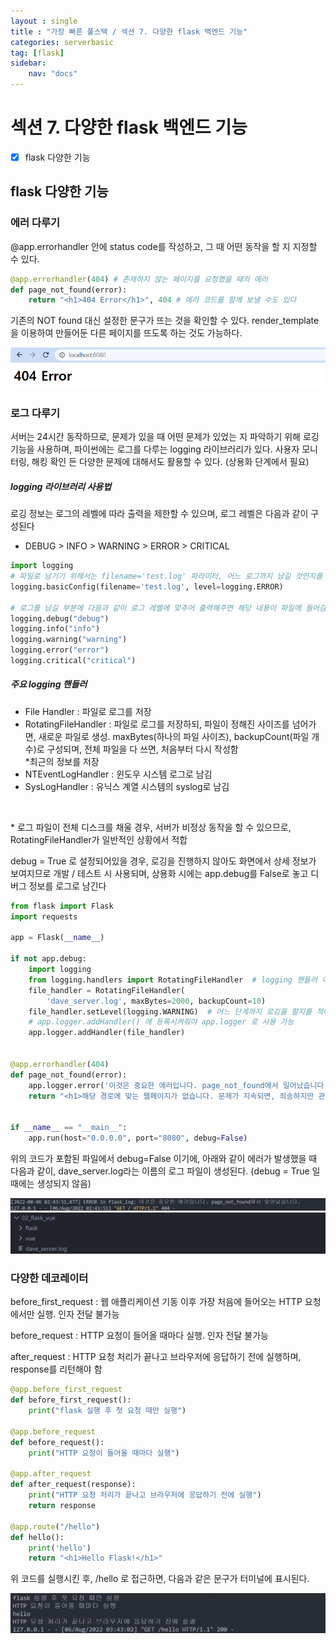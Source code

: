 ```yaml
---
layout : single
title : "가장 빠른 풀스택 / 섹션 7. 다양한 flask 백엔드 기능"
categories: serverbasic
tag: [flask]
sidebar:
    nav: "docs"
---
```


# 섹션 7. 다양한 flask 백엔드 기능

-  [x] flask 다양한 기능

## flask 다양한 기능

### 에러 다루기

@app.errorhandler 안에 status code를 작성하고, 그 때 어떤 동작을 할 지 지정할 수 있다.

```python
@app.errorhandler(404) # 존재하지 않는 페이지를 요청했을 때의 에러
def page_not_found(error):
    return "<h1>404 Error</h1>", 404 # 에러 코드를 함께 보낼 수도 있다
```

기존의 NOT found 대신 설정한 문구가 뜨는 것을 확인할 수 있다. render_template을 이용하여 만들어둔 다른 페이지를 뜨도록 하는 것도 가능하다.

<img src="/images/flask/9.png">

### 로그 다루기

서버는 24시간 동작하므로, 문제가 있을 때 어떤 문제가 있었는 지 파악하기 위해 로깅 기능을 사용하며, 파이썬에는 로그를 다루는 logging 라이브러리가 있다. 사용자 모니터링, 해킹 확인 든 다양한 문제에 대해서도 활용할 수 있다. (상용화 단계에서 필요)

##### logging 라이브러리 사용법

로깅 정보는 로그의 레벨에 따라 출력을 제한할 수 있으며, 로그 레벨은 다음과 같이 구성된다

- DEBUG > INFO > WARNING > ERROR > CRITICAL

```python
import logging
# 파일로 남기기 위해서는 filename='test.log' 파라미터, 어느 로그까지 남길 것인지를 level 로 설정 가능
logging.basicConfig(filename='test.log', level=logging.ERROR)

# 로그를 남길 부분에 다음과 같이 로그 레벨에 맞추어 출력해주면 해당 내용이 파일에 들어감
logging.debug("debug")
logging.info("info")
logging.warning("warning")
logging.error("error")
logging.critical("critical")
```

##### 주요 logging 핸들러

 - File Handler : 파일로 로그를 저장
 - RotatingFileHandler : 파일로 로그를 저장하되, 파일이 정해진 사이즈를 넘어가면, 새로운 파일로 생성. maxBytes(하나의 파일 사이즈), backupCount(파일 개수)로 구성되며, 전체 파일을 다 쓰면, 처음부터 다시 작성함<br>\*최근의 정보를 저장
 - NTEventLogHandler : 윈도우 시스템 로그로 남김
 - SysLogHandler : 유닉스 계열 시스템의 syslog로 남김

<br>

\* 로그 파일이 전체 디스크를 채울 경우, 서버가 비정상 동작을 할 수 있으므로, RotatingFileHandler가 일반적인 상황에서 적합


debug = True 로 설정되어있을 경우, 로깅을 진행하지 않아도 화면에서 상세 정보가 보여지므로 개발 / 테스트 시 사용되며, 상용화 시에는 app.debug를 False로 놓고 디버그 정보를 로그로 남긴다

```python
from flask import Flask
import requests

app = Flask(__name__)

if not app.debug:
    import logging
    from logging.handlers import RotatingFileHandler  # logging 핸들러 이름을 적어줌
    file_handler = RotatingFileHandler(
        'dave_server.log', maxBytes=2000, backupCount=10)
    file_handler.setLevel(logging.WARNING)  # 어느 단계까지 로깅을 할지를 적어줌
    # app.logger.addHandler() 에 등록시켜줘야 app.logger 로 사용 가능
    app.logger.addHandler(file_handler)


@app.errorhandler(404)
def page_not_found(error):
    app.logger.error('이것은 중요한 에러입니다. page_not_found에서 일어났습니다.')
    return "<h1>해당 경로에 맞는 웹페이지가 없습니다. 문제가 지속되면, 죄송하지만 관리자에게 연락해주세요</h1>", 404


if __name__ == "__main__":
    app.run(host="0.0.0.0", port="8080", debug=False)
```

위의 코드가 포함된 파일에서 debug=False 이기에, 아래와 같이 에러가 발생했을 때 다음과 같이, dave_server.log라는 이름의 로그 파일이 생성된다. (debug = True 일 때에는 생성되지 않음)

<img src = "/images/flask/10.png">


<img src = "/images/flask/11.png">


### 다양한 데코레이터

before_first_request : 웹 애플리케이션 기동 이후 가장 처음에 들어오는 HTTP 요청에서만 실행. 인자 전달 불가능

before_request : HTTP 요청이 들어올 때마다 실행. 인자 전달 불가능

after_request : HTTP 요청 처리가 끝나고 브라우저에 응답하기 전에 실행하며, response를 리턴해야 함

```python
@app.before_first_request
def before_first_request():
    print("flask 실행 후 첫 요청 때만 실행")

@app.before_request
def before_request():
    print("HTTP 요청이 들어올 때마다 실행")

@app.after_request
def after_request(response):
    print("HTTP 요청 처리가 끝나고 브라우저에 응답하기 전에 실행")
    return response

@app.route("/hello")
def hello():
    print('hello')
    return "<h1>Hello Flask!</h1>"
```

위 코드를 실행시킨 후, /hello 로 접근하면, 다음과 같은 문구가 터미널에 표시된다. 

<img src = "/images/flask/12.png">